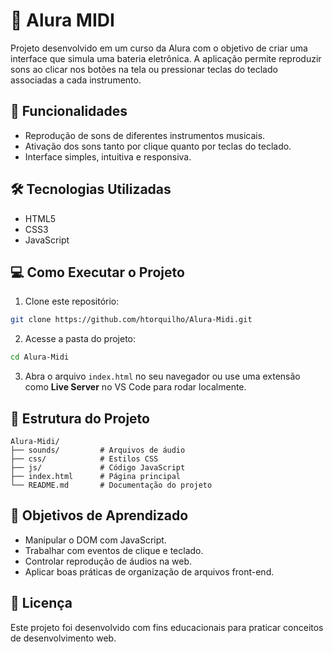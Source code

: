 # 🎹 Alura MIDI

Projeto desenvolvido em um curso da Alura com o objetivo de criar uma interface que simula uma bateria eletrônica. A aplicação permite reproduzir sons ao clicar nos botões na tela ou pressionar teclas do teclado associadas a cada instrumento.

## 🚀 Funcionalidades

- Reprodução de sons de diferentes instrumentos musicais.
- Ativação dos sons tanto por clique quanto por teclas do teclado.
- Interface simples, intuitiva e responsiva.

## 🛠️ Tecnologias Utilizadas

- HTML5
- CSS3
- JavaScript

## 💻 Como Executar o Projeto

1. Clone este repositório:

```bash
git clone https://github.com/htorquilho/Alura-Midi.git
```

2. Acesse a pasta do projeto:

```bash
cd Alura-Midi
```

3. Abra o arquivo `index.html` no seu navegador ou use uma extensão como **Live Server** no VS Code para rodar localmente.

## 📂 Estrutura do Projeto

```
Alura-Midi/
├── sounds/         # Arquivos de áudio
├── css/            # Estilos CSS
├── js/             # Código JavaScript
├── index.html      # Página principal
└── README.md       # Documentação do projeto
```

## 🎯 Objetivos de Aprendizado

- Manipular o DOM com JavaScript.
- Trabalhar com eventos de clique e teclado.
- Controlar reprodução de áudios na web.
- Aplicar boas práticas de organização de arquivos front-end.

## 📝 Licença

Este projeto foi desenvolvido com fins educacionais para praticar conceitos de desenvolvimento web.
